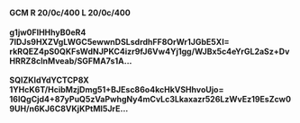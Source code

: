 #### GCM R 20/0c/400 L 20/0c/400
**g1jw0FIHHhyB0eR4**<br/>**7lDJs9HXZVgLWGC5ewwnDSLsdrdhFF8OrWr1JGbE5XI=**<br/>**rkRQEZ4pS0QKFsWdNJPKC4izr9fJ6Vw4Yj1gg/WJBx5c4eYrGL2aSz+DvHRRZ8clnMveab/SGFMA7s1A...**<br/><br/>
**SQIZKIdYdYCTCP8X**<br/>**1YHcK6T/HcibMzjDmg51+BJEsc86o4kcHkVSHhvoUjo=**<br/>**16lQgCjd4+87yPuQ5zVaPwhgNy4mCvLc3Lkaxazr526LzWvEz19EsZcw09UH/n6KJ6C8VKjKPtMI5JrE...**